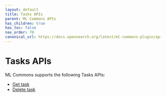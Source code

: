 ```yaml
---
layout: default
title: Tasks APIs
parent: ML Commons APIs
has_children: true
has_toc: false
nav_order: 70
canonical_url: https://docs.opensearch.org/latest/ml-commons-plugin/api/tasks-apis/index/
---
```


# Tasks APIs

ML Commons supports the following Tasks APIs:

- [Get task]({{site.url}}{{site.baseurl}}/ml-commons-plugin/api/tasks-apis/get-task/)
- [Delete task]({{site.url}}{{site.baseurl}}/ml-commons-plugin/api/tasks-apis/delete-task/)
